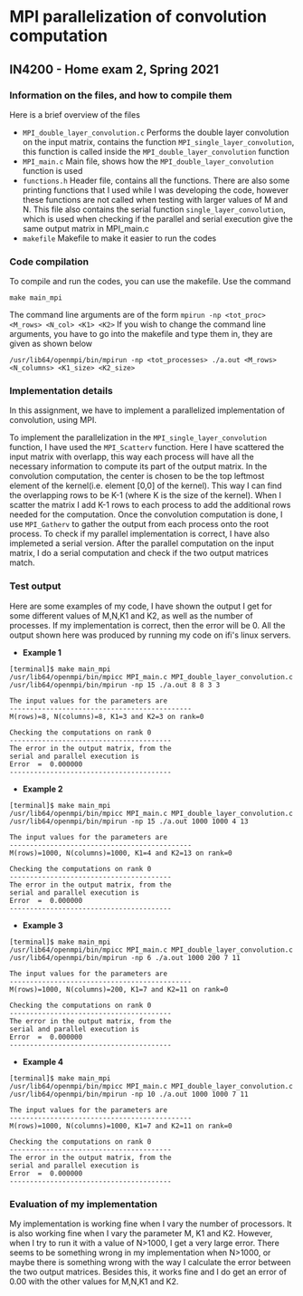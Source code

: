 # MPI parallelization of convolution computation
## IN4200 - Home exam 2, Spring 2021

### Information on the files, and how to compile them
Here is a brief overview of the files
* ```MPI_double_layer_convolution.c``` Performs the double layer convolution on the input matrix, contains the function ```MPI_single_layer_convolution```, this function is called inside the ```MPI_double_layer_convolution``` function
* ```MPI_main.c``` Main file, shows how the ```MPI_double_layer_convolution``` function is used
* ```functions.h``` Header file, contains all the functions. There are also some printing functions that I used while I was developing the code, however these functions are not called when testing with larger values of M and N. This file also contains the serial function ```single_layer_convolution```, which is used when checking if the parallel and serial execution give the same output matrix in MPI_main.c
* ```makefile``` Makefile to make it easier to run the codes

### Code compilation
To compile and run the codes, you can use the makefile. Use the command
```
make main_mpi
```
The command line arguments are of the form ```mpirun -np <tot_proc> <M_rows> <N_col> <K1> <K2>``` If you wish to change the command line arguments, you have to go into the makefile and type them in, they are given as shown below
```
/usr/lib64/openmpi/bin/mpirun -np <tot_processes> ./a.out <M_rows> <N_columns> <K1_size> <K2_size>
```
### Implementation details
In this assignment, we have to implement a parallelized implementation of convolution, using MPI.

To implement the parallelization in the ```MPI_single_layer_convolution``` function, I have used the ```MPI_Scatterv``` function. Here I have scattered the input matrix with overlapp, this way each process will have all the necessary information to compute its part of the output matrix. In the convolution computation, the center is chosen to be the top leftmost element of the kernel(i.e. element [0,0] of the kernel). This way I can find the overlapping rows to be K-1 (where K is the size of the kernel). When I scatter the matrix I add K-1 rows to each process to add the additional rows needed for the computation. Once the convolution computation is done, I use ```MPI_Gatherv``` to gather the output from each process onto the root process. To check if my parallel implementation is correct, I have also implemeted a serial version. After the parallel computation on the input matrix, I do a serial computation and check if the two output matrices match.

### Test output
Here are some examples of my code, I have shown the output I get for some different values of M,N,K1 and K2, as well as the number of processes. If my implementation is correct, then the error will be 0. All the output shown here was produced by running my code on ifi's linux servers.
* **Example 1**
```
[terminal]$ make main_mpi
/usr/lib64/openmpi/bin/mpicc MPI_main.c MPI_double_layer_convolution.c
/usr/lib64/openmpi/bin/mpirun -np 15 ./a.out 8 8 3 3

The input values for the parameters are
---------------------------------------------
M(rows)=8, N(columns)=8, K1=3 and K2=3 on rank=0

Checking the computations on rank 0
----------------------------------------
The error in the output matrix, from the
serial and parallel execution is
Error  =  0.000000
----------------------------------------
```
* **Example 2**
```
[terminal]$ make main_mpi
/usr/lib64/openmpi/bin/mpicc MPI_main.c MPI_double_layer_convolution.c
/usr/lib64/openmpi/bin/mpirun -np 15 ./a.out 1000 1000 4 13

The input values for the parameters are
---------------------------------------------
M(rows)=1000, N(columns)=1000, K1=4 and K2=13 on rank=0

Checking the computations on rank 0
----------------------------------------
The error in the output matrix, from the
serial and parallel execution is
Error  =  0.000000
----------------------------------------
```
* **Example 3**
```
[terminal]$ make main_mpi
/usr/lib64/openmpi/bin/mpicc MPI_main.c MPI_double_layer_convolution.c
/usr/lib64/openmpi/bin/mpirun -np 6 ./a.out 1000 200 7 11

The input values for the parameters are
---------------------------------------------
M(rows)=1000, N(columns)=200, K1=7 and K2=11 on rank=0

Checking the computations on rank 0
----------------------------------------
The error in the output matrix, from the
serial and parallel execution is
Error  =  0.000000
----------------------------------------
```
* **Example 4**
```
[terminal]$ make main_mpi
/usr/lib64/openmpi/bin/mpicc MPI_main.c MPI_double_layer_convolution.c
/usr/lib64/openmpi/bin/mpirun -np 10 ./a.out 1000 1000 7 11

The input values for the parameters are
---------------------------------------------
M(rows)=1000, N(columns)=1000, K1=7 and K2=11 on rank=0

Checking the computations on rank 0
----------------------------------------
The error in the output matrix, from the
serial and parallel execution is
Error  =  0.000000
----------------------------------------
```
### Evaluation of my implementation
My implementation is working fine when I vary the number of processors. It is also working fine when I vary the parameter M, K1 and K2. However, when I try to run it with a value of N>1000, I get a very large error. There seems to be something wrong in my implementation when N>1000, or maybe there is something wrong with the way I calculate the error between the two output matrices. Besides this, it works fine and I do get an error of 0.00 with the other values for M,N,K1 and K2.
